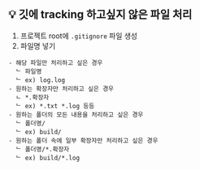 ## 💡 깃에 tracking 하고싶지 않은 파일 처리

1. 프로젝트 root에 `.gitignore` 파일 생성
2. 파일명 넣기
  ```
  - 해당 파일만 처리하고 싶은 경우
    ᄂ 파일명
    ᄂ ex) log.log
  - 원하는 확장자만 처리하고 싶은 경우
    ㄴ *.확장자
    ᄂ ex) *.txt *.log 등등
  - 원하는 폴더의 모든 내용을 처리하고 싶은 경우
    ᄂ 폴더명/
    ᄂ ex) build/
  - 원하는 폴더 속에 일부 확장자만 처리하고 싶은 경우
    ᄂ 폴더명/*.확장자
    ᄂ ex) build/*.log
  ```
